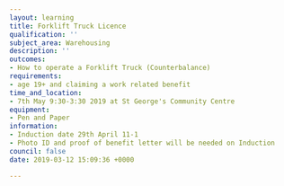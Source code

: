 ```yaml
---
layout: learning
title: Forklift Truck Licence
qualification: ''
subject_area: Warehousing
description: ''
outcomes:
- How to operate a Forklift Truck (Counterbalance)
requirements:
- age 19+ and claiming a work related benefit
time_and_location:
- 7th May 9:30-3:30 2019 at St George's Community Centre
equipment:
- Pen and Paper
information:
- Induction date 29th April 11-1
- Photo ID and proof of benefit letter will be needed on Induction
council: false
date: 2019-03-12 15:09:36 +0000

---
```

